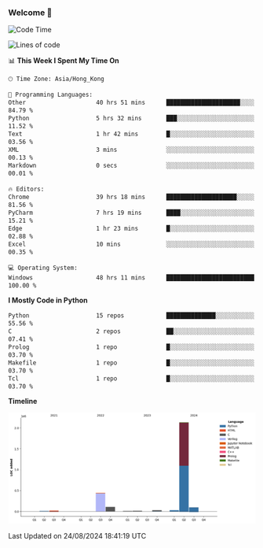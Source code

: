 ### Welcome 👋

<!--START_SECTION:waka-->
![Code Time](http://img.shields.io/badge/Code%20Time-584%20hrs%2016%20mins-blue)

![Lines of code](https://img.shields.io/badge/From%20Hello%20World%20I%27ve%20Written-2.9%20million%20lines%20of%20code-blue)

📊 **This Week I Spent My Time On** 

```text
🕑︎ Time Zone: Asia/Hong_Kong

💬 Programming Languages: 
Other                    40 hrs 51 mins      █████████████████████░░░░   84.79 % 
Python                   5 hrs 32 mins       ███░░░░░░░░░░░░░░░░░░░░░░   11.52 % 
Text                     1 hr 42 mins        █░░░░░░░░░░░░░░░░░░░░░░░░   03.56 % 
XML                      3 mins              ░░░░░░░░░░░░░░░░░░░░░░░░░   00.13 % 
Markdown                 0 secs              ░░░░░░░░░░░░░░░░░░░░░░░░░   00.01 % 

🔥 Editors: 
Chrome                   39 hrs 18 mins      ████████████████████░░░░░   81.56 % 
PyCharm                  7 hrs 19 mins       ████░░░░░░░░░░░░░░░░░░░░░   15.21 % 
Edge                     1 hr 23 mins        █░░░░░░░░░░░░░░░░░░░░░░░░   02.88 % 
Excel                    10 mins             ░░░░░░░░░░░░░░░░░░░░░░░░░   00.35 % 

💻 Operating System: 
Windows                  48 hrs 11 mins      █████████████████████████   100.00 % 
```

**I Mostly Code in Python** 

```text
Python                   15 repos            ██████████████░░░░░░░░░░░   55.56 % 
C                        2 repos             ██░░░░░░░░░░░░░░░░░░░░░░░   07.41 % 
Prolog                   1 repo              █░░░░░░░░░░░░░░░░░░░░░░░░   03.70 % 
Makefile                 1 repo              █░░░░░░░░░░░░░░░░░░░░░░░░   03.70 % 
Tcl                      1 repo              █░░░░░░░░░░░░░░░░░░░░░░░░   03.70 % 
```



**Timeline**

![Lines of Code chart](https://raw.githubusercontent.com/xhj2501/xhj2501/main/assets/bar_graph.png)


 Last Updated on 24/08/2024 18:41:19 UTC
<!--END_SECTION:waka-->



